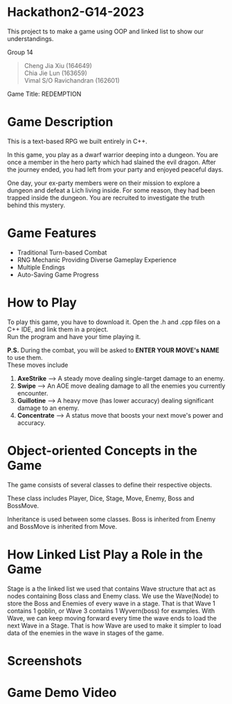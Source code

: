 # Hackathon2-G14-2023
This project ts to make a game using OOP and linked list to show our understandings.

Group 14
> Cheng Jia Xiu (164649)   
> Chia Jie Lun (163659)   
> Vimal S/O Ravichandran (162601)

Game Title:
REDEMPTION

# Game Description
This is a text-based RPG we built entirely in C++.

In this game, you play as a dwarf warrior deeping into a dungeon.
You are once a member in the hero party which had slained the evil dragon.
After the journey ended, you had left from your party and enjoyed peaceful days.  

One day, your ex-party members were on their mission to explore a dungeon and defeat a Lich living inside.
For some reason, they had been trapped inside the dungeon.
You are recruited to investigate the truth behind this mystery. 

# Game Features
- Traditional Turn-based Combat
- RNG Mechanic Providing Diverse Gameplay Experience
- Multiple Endings
- Auto-Saving Game Progress

# How to Play
To play this game, you have to download it. Open the .h and .cpp files on a C++ IDE, and link them in a project.  
Run the program and have your time playing it.  

**P.S.** During the combat, you will be asked to **ENTER YOUR MOVE's NAME** to use them.  
These moves include  

1. **AxeStrike**   --> A steady move dealing single-target damage to an enemy.  
2. **Swipe**       --> An AOE move dealing damage to all the enemies you currently encounter.  
3. **Guillotine**  --> A heavy move (has lower accuracy) dealing significant damage to an enemy.  
4. **Concentrate** --> A status move that boosts your next move's power and accuracy.

# Object-oriented Concepts in the Game
The game consists of several classes to define their respective objects.  

These class includes Player, Dice, Stage, Move, Enemy, Boss and BossMove.  

Inheritance is used between some classes. Boss is inherited from Enemy and BossMove is inherited from Move.

# How Linked List Play a Role in the Game
Stage is a the linked list we used that contains Wave structure that act as nodes containing Boss class and Enemy class. 
We use the Wave(Node) to store the Boss and Enemies of every wave in a stage. That is that Wave 1 contains 1 goblin, or Wave 3 contains 
1 Wyvern(boss) for examples. With Wave, we can keep moving forward every time the wave ends to load the next Wave in a Stage. That is how
Wave are used to make it simpler to load data of the enemies in the wave in stages of the game.

# Screenshots

# Game Demo Video
